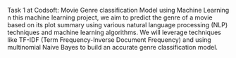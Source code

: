 Task 1 at Codsoft:
Movie Genre classification Model using Machine Learning 
n this machine learning project, we aim to predict the genre of a movie based on its plot summary using various natural language processing (NLP) techniques and machine learning algorithms. We will leverage techniques like TF-IDF (Term Frequency-Inverse Document Frequency) and using multinomial Naive Bayes to build an accurate genre classification model.
